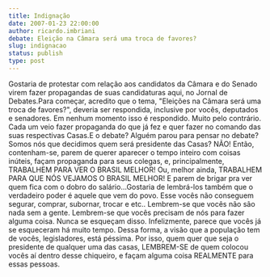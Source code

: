 ```yaml
---
title: Indignação
date: 2007-01-23 22:00:00
author: ricardo.imbriani
debate: Eleição na Câmara será uma troca de favores?
slug: indignacao
status: publish 
type: post
---
```


Gostaria de protestar com relação aos candidatos da Câmara e do Senado virem fazer propagandas de suas candidaturas aqui, no Jornal de Debates.Para começar, acredito que o tema, "Eleições na Câmara será uma troca de favores?", deveria ser respondida, inclusive por vocês, deputados e senadores. Em nenhum momento isso é respondido. Muito pelo contrário. Cada um veio fazer propaganda do que já fez e quer fazer no comando das suas respectivas Casas.E o debate? Alguém parou para pensar no debate? Somos nós que decidimos quem será presidente das Casas? NÃO! Então, contenham-se, parem de querer aparecer o tempo inteiro com coisas inúteis, façam propaganda para seus colegas, e, principalmente, TRABALHEM PARA VER O BRASIL MELHOR! Ou, melhor ainda, TRABALHEM PARA QUE NÓS VEJAMOS O BRASIL MELHOR! E parem de brigar pra ver quem fica com o dobro do salário...Gostaria de lembrá-los também que o verdadeiro poder é aquele que vem do povo. Esse vocês não conseguem segurar, comprar, subornar, trocar e etc.. Lembrem-se que vocês não são nada sem a gente. Lembrem-se que vocês precisam de nós para fazer alguma coisa. Nunca se esqueçam disso. Infelizmente, parece que vocês já se esqueceram há muito tempo. Dessa forma, a visão que a população tem de vocês, legisladores, está péssima. Por isso, quem quer que seja o presidente de qualquer uma das casas, LEMBREM-SE de quem colocou vocês aí dentro desse chiqueiro, e façam alguma coisa REALMENTE para essas pessoas.
